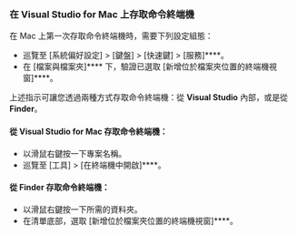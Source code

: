 ### <a name="accessing-a-command-terminal-on-visual-studios-for-mac"></a>在 Visual Studio for Mac 上存取命令終端機

在 Mac 上第一次存取命令終端機時，需要下列設定組態：

* 巡覽至 [系統偏好設定] > [鍵盤] > [快速鍵] > [服務]****。
* 在 [檔案與檔案夾]**** 下，驗證已選取 [新增位於檔案夾位置的終端機視窗]****。

上述指示可讓您透過兩種方式存取命令終端機：從 **Visual Studio** 內部，或是從 **Finder**。 

#### <a name="to-access-a-command-terminal-from-visual-studio-for-mac"></a>從 Visual Studio for Mac 存取命令終端機：

* 以滑鼠右鍵按一下專案名稱。
* 巡覽至 [工具] > [在終端機中開啟]****。

#### <a name="to-access-a-command-terminal-from-finder"></a>從 Finder 存取命令終端機：

* 以滑鼠右鍵按一下所需的資料夾。
* 在清單底部，選取 [新增位於檔案夾位置的終端機視窗]****。
